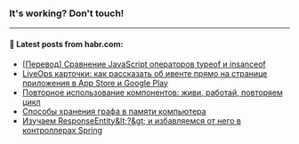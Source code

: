 ### It's working? Don't touch!

---
<!--
#### 🛠️ Technical stack:

![C++](https://img.shields.io/badge/C++-informational?logo=c%2B%2B&style=flat&logoColor=white&color=9C033A)
![Java](https://img.shields.io/badge/Java-informational?logo=java&style=flat&logoColor=white&color=007396)
![Kotlin](https://img.shields.io/badge/Kotlin-informational?logo=Kotlin&style=flat&logoColor=white&color=0095D5)
![JS](https://img.shields.io/badge/JS-informational?logo=javaScript&style=flat&logoColor=black&color=F7Df1E) <br>
![HTML5](https://img.shields.io/badge/HTML5-informational?logo=html5&style=flat&logoColor=white&color=E34F26)
![CSS3](https://img.shields.io/badge/CSS3-informational?logo=css3&style=flat&logoColor=white&color=157286)
![Sass](https://img.shields.io/badge/Saas-informational?logo=sass&style=flat&logoColor=white&color=hotpink)
![PHP](https://img.shields.io/badge/PHP-informational?logo=php&style=flat&logoColor=white&color=777BB4) <br>
![WebPAck](https://img.shields.io/badge/WebPack-informational?logo=webPack&style=flat&logoColor=white&color=FF6F00)
![Bootstrap](https://img.shields.io/badge/Bootstrap-informational?logo=Bootstrap&style=flat&logoColor=white&color=7952B3)
![MySQL](https://img.shields.io/badge/MySQL-informational?logo=MySQL&style=flat&logoColor=white&color=00f) <br>
![NodeJS](https://img.shields.io/badge/NodeJS-informational?logo=node.js&style=flat&logoColor=white&color=43853D)
![Spring](https://img.shields.io/badge/Spring-informational?logo=Spring&style=flat&logoColor=white&color=0A9EDC)
![Angular](https://img.shields.io/badge/Vue-informational?logo=vue.js&style=flat&logoColor=white&color=red)
![Git](https://img.shields.io/badge/Git-informational?logo=git&style=flat&logoColor=white&color=darkorange)

___
-->

#### 💬 Latest posts from habr.com:

<!-- BLOG-POST-LIST:START -->
- [[Перевод] Сравнение JavaScript операторов typeof и insanceof](https://habr.com/ru/post/675746/?utm_source=habrahabr&utm_medium=rss&utm_campaign=675746)
- [LiveOps карточки: как рассказать об ивенте прямо на странице приложения в App Store и Google Play](https://habr.com/ru/post/675376/?utm_source=habrahabr&utm_medium=rss&utm_campaign=675376)
- [Повторное использование компонентов: живи, работай, повторяем цикл](https://habr.com/ru/post/675660/?utm_source=habrahabr&utm_medium=rss&utm_campaign=675660)
- [Способы хранения графа в памяти компьютера](https://habr.com/ru/post/675730/?utm_source=habrahabr&utm_medium=rss&utm_campaign=675730)
- [Изучаем ResponseEntity&amp;lt;?&amp;gt; и избавляемся от него в контроллерах Spring](https://habr.com/ru/post/675716/?utm_source=habrahabr&utm_medium=rss&utm_campaign=675716)
<!-- BLOG-POST-LIST:END -->
